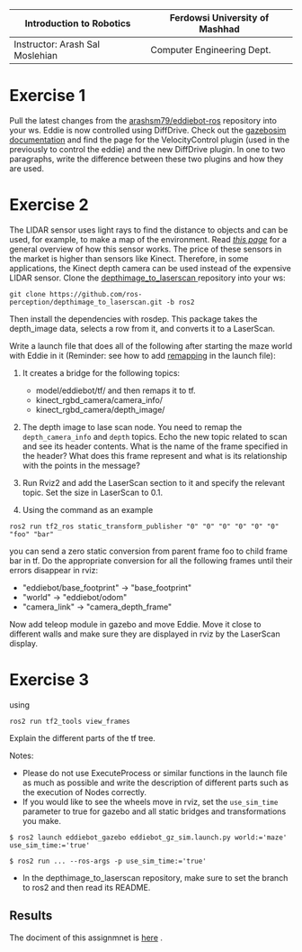 |  Introduction to Robotics |  Ferdowsi University of Mashhad |
|---|---|
|  Instructor: Arash Sal Moslehian |  Computer Engineering Dept. |



# Exercise 1

Pull the latest changes from the [arashsm79/eddiebot-ros](https://github.com/arashsm79/eddiebot-ros) repository into your ws. Eddie is now controlled using DiffDrive. Check out the [gazebosim documentation](https://gazebosim.org/api/sim/7/annotated.html) and find the page for the VelocityControl plugin (used in the previously to control the eddie) and the new DiffDrive plugin. In one to two paragraphs, write the difference between these two plugins and how they are used.

# Exercise 2

The LIDAR sensor uses light rays to find the distance to objects and can be used, for example, to make a map of the environment. Read [*this page*](https://articulatedrobotics.xyz/mobile-robot-8-lidar/) for a general overview of how this sensor works. The price of these sensors in the market is higher than sensors like Kinect. Therefore, in some applications, the Kinect depth camera can be used instead of the expensive LIDAR sensor. Clone the [depthimage_to_laserscan ](https://github.com/ros-perception/depthimage_to_laserscan) repository into your ws:
```shell
git clone https://github.com/ros-perception/depthimage_to_laserscan.git -b ros2
```
Then install the dependencies with rosdep. This package takes the depth_image data, selects a row from it, and converts it to a LaserScan.

Write a launch file that does all of the following after starting the maze world with Eddie in it (Reminder: see how to add [remapping](https://docs.ros.org/en/humble/Tutorials/Intermediate/Launch/Using-ROS2-Launch-For-Large-Projects.html#remapping) in the launch file):

1. It creates a bridge for the following topics:

     * model/eddiebot/tf/ and then remaps it to tf. 
     * kinect_rgbd_camera/camera_info/
     * kinect_rgbd_camera/depth_image/

2. The depth image to lase scan node. You need to remap the `depth_camera_info` and `depth` topics. Echo the new topic related to scan and see its header contents. What is the name of the frame specified in the header? What does this frame represent and what is its relationship with the points in the message?

3. Run Rviz2 and add the LaserScan section to it and specify the relevant topic. Set the size in LaserScan to 0.1.

4. Using the command as an example
```shell
ros2 run tf2_ros static_transform_publisher "0" "0" "0" "0" "0" "0" "foo" "bar"
```
you can send a zero static conversion from parent frame foo to child frame bar in tf. Do the appropriate conversion for all the following frames until their errors disappear in rviz:

* "eddiebot/base_footprint" → "base_footprint"
* "world" → "eddiebot/odom"
* "camera_link" → "camera_depth_frame"

Now add teleop module in gazebo and move Eddie. Move it close to different walls and make sure they are displayed in rviz by the LaserScan display.

# Exercise 3

using
```shell
ros2 run tf2_tools view_frames
```
Explain the different parts of the tf tree.

Notes:
- Please do not use ExecuteProcess or similar functions in the launch file as much as possible and write the description of different parts such as the execution of Nodes correctly.
- If you would like to see the wheels move in rviz, set the `use_sim_time` parameter to true for gazebo and all static bridges and transformations you make.

```shell
$ ros2 launch eddiebot_gazebo eddiebot_gz_sim.launch.py world:='maze' use_sim_time:='true'

$ ros2 run ... --ros-args -p use_sim_time:='true'
```

- In the depthimage_to_laserscan repository, make sure to set the branch to ros2 and then read its README.

## Results 
The dociment of this assignmnet is  [here](https://github.com/Snaseri2001/Robatics-Course/blob/main/Assignmnet6/DOC.pdf) .
